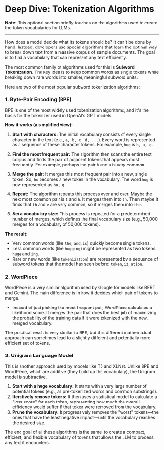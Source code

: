 # Deep Dive: Tokenization Algorithms

**Note:** This optional section briefly touches on the algorithms used to create the token vocabularies for LLMs.

---

How does a model decide what its tokens should be? It can't be done by hand. Instead, developers use special algorithms that learn the optimal way to break down text from a massive corpus of sample documents. The goal is to find a vocabulary that can represent any text efficiently.

The most common family of algorithms used for this is **Subword Tokenization**. The key idea is to keep common words as single tokens while breaking down rare words into smaller, meaningful subword units.

Here are two of the most popular subword tokenization algorithms:

### 1. Byte-Pair Encoding (BPE)

BPE is one of the most widely used tokenization algorithms, and it's the basis for the tokenizer used in OpenAI's GPT models.

**How it works (a simplified view):**

1.  **Start with characters:** The initial vocabulary consists of every single character in the text (e.g., `a, b, c, d, ...`). Every word is represented as a sequence of these character tokens. For example, `hug` is `h, u, g`.

2.  **Find the most frequent pair:** The algorithm then scans the entire text corpus and finds the pair of adjacent tokens that appears most frequently. For example, perhaps the pair `h` and `u` is very common.

3.  **Merge the pair:** It merges this most frequent pair into a new, single token. So, `hu` becomes a new token in the vocabulary. The word `hug` is now represented as `hu, g`.

4.  **Repeat:** The algorithm repeats this process over and over. Maybe the next most common pair is `t` and `h`. It merges them into `th`. Then maybe it finds that `th` and `e` are very common, so it merges them into `the`.

5.  **Set a vocabulary size:** This process is repeated for a predetermined number of merges, which defines the final vocabulary size (e.g., 50,000 merges for a vocabulary of 50,000 tokens).

**The result:**
*   Very common words (like `the`, `and`, `is`) quickly become single tokens.
*   Less common words (like `hugging`) might be represented as two tokens: `hugg` and `ing`.
*   Rare or new words (like `tokenization`) are represented by a sequence of subword tokens that the model has seen before: `token`, `iz`, `ation`.

### 2. WordPiece

WordPiece is a very similar algorithm used by Google for models like BERT and Gemini. The main difference is in how it decides which pair of tokens to merge.

*   Instead of just picking the most frequent pair, WordPiece calculates a likelihood score. It merges the pair that does the best job of maximizing the probability of the training data if it were tokenized with the new, merged vocabulary.

The practical result is very similar to BPE, but this different mathematical approach can sometimes lead to a slightly different and potentially more efficient set of tokens.

### 3. Unigram Language Model

This is another approach used by models like T5 and XLNet. Unlike BPE and WordPiece, which are additive (they build up the vocabulary), the Unigram model is subtractive.

1.  **Start with a huge vocabulary:** It starts with a very large number of potential tokens (e.g., all pre-tokenized words and common substrings).
2.  **Iteratively remove tokens:** It then uses a statistical model to calculate a "loss score" for each token, representing how much the overall efficiency would suffer if that token were removed from the vocabulary.
3.  **Prune the vocabulary:** It progressively removes the "worst" tokens—the ones that have the least negative impact—until the vocabulary reaches the desired size.

The end goal of all these algorithms is the same: to create a compact, efficient, and flexible vocabulary of tokens that allows the LLM to process any text it encounters.
